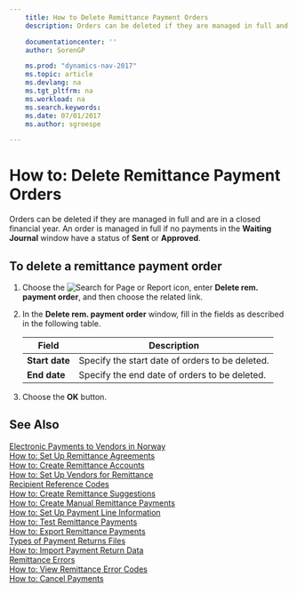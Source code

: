 ```yaml
---
    title: How to Delete Remittance Payment Orders
    description: Orders can be deleted if they are managed in full and are in a closed financial year. An order is managed in full if no payments in the **Waiting Journal** window have a status of **Sent** or **Approved**.

    documentationcenter: ''
    author: SorenGP

    ms.prod: "dynamics-nav-2017"
    ms.topic: article
    ms.devlang: na
    ms.tgt_pltfrm: na
    ms.workload: na
    ms.search.keywords:
    ms.date: 07/01/2017
    ms.author: sgroespe

---
```

# How to: Delete Remittance Payment Orders
Orders can be deleted if they are managed in full and are in a closed financial year. An order is managed in full if no payments in the **Waiting Journal** window have a status of **Sent** or **Approved**.  

## To delete a remittance payment order  

1.  Choose the ![Search for Page or Report](../../media/ui-search/search_small.png "Search for Page or Report icon") icon, enter **Delete rem. payment order**, and then choose the related link.  
2.  In the **Delete rem. payment order** window, fill in the fields as described in the following table.  

    |Field|Description|  
    |---------------------------------|---------------------------------------|  
    |**Start date**|Specify the start date of orders to be deleted.|  
    |**End date**|Specify the end date of orders to be deleted.|  

3.  Choose the **OK** button.  

## See Also  
 [Electronic Payments to Vendors in Norway](electronic-payments-to-vendors-in-norway.md)   
 [How to: Set Up Remittance Agreements](how-to-set-up-remittance-agreements.md)   
 [How to: Create Remittance Accounts](how-to-create-remittance-accounts.md)   
 [How to: Set Up Vendors for Remittance](how-to-set-up-vendors-for-remittance.md)   
 [Recipient Reference Codes](recipient-reference-codes.md)   
 [How to: Create Remittance Suggestions](how-to-create-remittance-suggestions.md)   
 [How to: Create Manual Remittance Payments](how-to-create-manual-remittance-payments.md)   
 [How to: Set Up Payment Line Information](how-to-set-up-payment-line-information.md)   
 [How to: Test Remittance Payments](how-to-test-remittance-payments.md)   
 [How to: Export Remittance Payments](how-to-export-remittance-payments.md)   
 [Types of Payment Returns Files](types-of-payment-returns-files.md)   
 [How to: Import Payment Return Data](how-to-import-payment-return-data.md)   
 [Remittance Errors](remittance-errors.md)   
 [How to: View Remittance Error Codes](how-to-view-remittance-error-codes.md)   
 [How to: Cancel Payments](how-to-cancel-payments.md)
